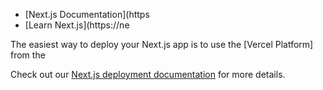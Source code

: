 


- [Next.js Documentation](https
- [Learn Next.js](https://ne

The easiest way to deploy your Next.js app is to use the [Vercel Platform] from the

Check out our [Next.js deployment documentation](https://nextjs.org/docs/deployment) for more details.
